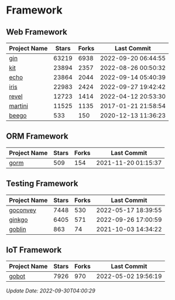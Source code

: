 # Framework

## Web Framework
| Project Name | Stars | Forks | Last Commit |
| ------------ | ----- | ----- | ----------- |
| [gin](https://github.com/gin-gonic/gin) | 63219 | 6938 | 2022-09-20 06:44:55 |
| [kit](https://github.com/go-kit/kit) | 23894 | 2357 | 2022-08-26 00:50:32 |
| [echo](https://github.com/labstack/echo) | 23864 | 2044 | 2022-09-14 05:40:39 |
| [iris](https://github.com/kataras/iris) | 22983 | 2424 | 2022-09-27 19:42:42 |
| [revel](https://github.com/revel/revel) | 12723 | 1414 | 2022-04-12 20:53:30 |
| [martini](https://github.com/go-martini/martini) | 11525 | 1135 | 2017-01-21 21:58:54 |
| [beego](https://github.com/astaxie/beego) | 533 | 150 | 2020-12-13 11:36:23 |

## ORM Framework
| Project Name | Stars | Forks | Last Commit |
| ------------ | ----- | ----- | ----------- |
| [gorm](https://github.com/jinzhu/gorm) | 509 | 154 | 2021-11-20 01:15:37 |

## Testing Framework
| Project Name | Stars | Forks | Last Commit |
| ------------ | ----- | ----- | ----------- |
| [goconvey](https://github.com/smartystreets/goconvey) | 7448 | 530 | 2022-05-17 18:39:55 |
| [ginkgo](https://github.com/onsi/ginkgo) | 6405 | 571 | 2022-09-26 17:00:59 |
| [goblin](https://github.com/franela/goblin) | 863 | 74 | 2021-10-03 14:34:22 |

## IoT Framework
| Project Name | Stars | Forks | Last Commit |
| ------------ | ----- | ----- | ----------- |
| [gobot](https://github.com/hybridgroup/gobot) | 7926 | 970 | 2022-05-02 19:56:19 |

*Update Date: 2022-09-30T04:00:29*